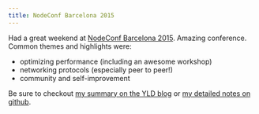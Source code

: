 ```yaml
---
title: NodeConf Barcelona 2015
---
```


Had a great weekend at [NodeConf Barcelona 2015](http://barcelona.nodeconf.com/). Amazing conference. Common themes and highlights were:

  * optimizing performance (including an awesome workshop)
  * networking protocols (especially peer to peer!)
  * community and self-improvement

Be sure to checkout [my summary on the YLD blog](http://blog.yld.io/2015/11/23/nodeconf-barcelona-2015/) or [my detailed notes on github](https://github.com/csabapalfi/nodeconf-bcn-2015/blob/master/raw_notes.md).
